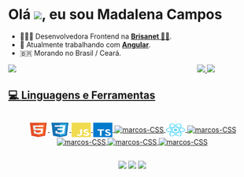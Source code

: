 <h1 align = "justify"> Olá <img src="https://media.giphy.com/media/hvRJCLFzcasrR4ia7z/giphy.gif" width="25px">, eu sou Madalena Campos</h1>

- 👩🏻‍💻 Desenvolvedora Frontend na <a href="https://www.brisanet.com.br/"><b>Brisanet 💙🧡</b></a>.
- 🥰 Atualmente trabalhando com <a href="https://angular.io/"><b>Angular</b></a>.
- 🇧🇷 Morando no Brasil / Ceará.

<img align="left" width="300" src="https://i2.wp.com/allhtaccess.info/wp-content/uploads/2018/03/programming.gif?fit=1281%2C716&ssl=1" />

 <div align="center">
  <a href="https://github.com/MadalenaCampos">
  <img height="180em" src="https://github-readme-stats.vercel.app/api?username=MadalenaCampos&show_icons=true&theme=dracula&include_all_commits=true&count_private=true"/>
  <img height="180em" src="https://github-readme-stats.vercel.app/api/top-langs/?username=MadalenaCampos&layout=compact&langs_count=7&theme=dracula"/>
</div>

 
 ## 💻 **Linguagens e Ferramentas**  
<br>
<div align="center">
  <div style="display: inline_block">
    <img align="center" alt="marcos-HTML" height="30" width="40" src="https://raw.githubusercontent.com/devicons/devicon/master/icons/html5/html5-original.svg">
    <img align="center" alt="marcos-CSS" height="30" width="40" src="https://raw.githubusercontent.com/devicons/devicon/master/icons/css3/css3-original.svg">
    <img align="center" alt="marcos-Js" height="30" width="40" src="https://raw.githubusercontent.com/devicons/devicon/master/icons/javascript/javascript-plain.svg">
    <img align="center" alt="marcos-Ts" height="30" width="40" src="https://raw.githubusercontent.com/devicons/devicon/master/icons/typescript/typescript-plain.svg">
    <img align="center" alt="marcos-CSS" height="30" width="40" src="https://cdn.jsdelivr.net/gh/devicons/devicon/icons/angularjs/angularjs-plain.svg" />
    <img align="center" alt="marcos-React" height="30" width="40" src="https://raw.githubusercontent.com/devicons/devicon/master/icons/react/react-original.svg">
    <img align="center" alt="marcos-CSS" height="30" width="40" src="https://cdn.jsdelivr.net/gh/devicons/devicon/icons/nodejs/nodejs-original.svg" />
   <img align="center" alt="marcos-CSS" height="30" width="40" src="https://upload.wikimedia.org/wikipedia/commons/1/18/C_Programming_Language.svg" />
   <img align="center" alt="marcos-CSS" height="30" width="30" src="https://upload.wikimedia.org/wikipedia/commons/c/c3/Python-logo-notext.svg" />
   <img align="center" alt="marcos-CSS" height="30" width="40" src="https://upload.wikimedia.org/wikipedia/commons/2/27/PHP-logo.svg" />
  </div>  
</div>

##
<div align="center"> 
  <a href="https://www.instagram.com/mada_camposs/" target="_blank"><img src="https://img.shields.io/badge/-Instagram-%23E4405F?style=for-the-badge&logo=instagram&logoColor=white" target="_blank"></a>
  <a href = "mailto:madacampos02@gmail.com"><img src="https://img.shields.io/badge/-Gmail-%23333?style=for-the-badge&logo=gmail&logoColor=white" target="_blank"></a>
  <a href="https://www.linkedin.com/in/madalena-campos-0948621b3/" target="_blank"><img src="https://img.shields.io/badge/-LinkedIn-%230077B5?style=for-the-badge&logo=linkedin&logoColor=white" target="_blank"></a> 
</div>
<!--
**MadalenaCampos/MadalenaCampos** is a ✨ _special_ ✨ repository because its `README.md` (this file) appears on your GitHub profile.

Here are some ideas to get you started:

- 🔭 I’m currently working on ...
- 🌱 I’m currently learning ...
- 👯 I’m looking to collaborate on ...
- 🤔 I’m looking for help with ...
- 💬 Ask me about ...
- 📫 How to reach me: ...
- 😄 Pronouns: ...
- ⚡ Fun fact: ...
-->
